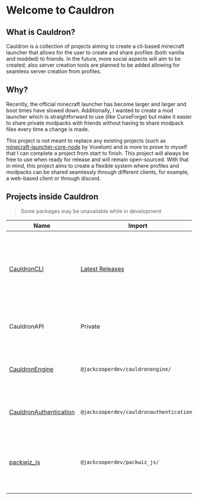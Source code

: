 # Welcome to Cauldron

## What is Cauldron?

Cauldron is a collection of projects
aiming to create a cli-based minecraft launcher that allows for the user to create and share profiles
(both vanilla and modded) to friends.
In the future, more social aspects will aim to be created;
also server creation tools are planned to be added allowing for seamless server creation from profiles.

## Why?

Recently, the official minecraft launcher has become larger and larger and boot times have slowed down.
Additionally,
I wanted to create a mod launcher which is straightforward to use (like CurseForge)
but make it easier to share private modpacks with friends
without having to share modpack files every time a change is made.

This project is not meant to replace any existing projects
(such as [minecraft-launcher-core-node](https://github.com/Voxelum/minecraft-launcher-core-node) by Voxelum)
and is more to prove to myself that I can complete a project from start to finish.
This project will always be free to use when ready for release and will remain open-sourced.
With that in mind, this project aims
to create a flexible system where profiles and modpacks can be shared seamlessly through different clients,
for example, a web-based client or through discord.

## Projects inside Cauldron

> Some packages may be unavailable while in development

| Name                                                                                  | Import                                                                   | Description                                                                                           |
|---------------------------------------------------------------------------------------|--------------------------------------------------------------------------|-------------------------------------------------------------------------------------------------------|
| [CauldronCLI](https://docs.cauldronmc.com/cli/introduction)                           | [Latest Releases](https://github.com/jackcooperdev/CauldronCLI/releases) | Client that manages profiles and provides a CLI and websocket interface for other applications to use |
| CauldronAPI                                                                           | Private                                                                  | REST API Responsible for saving profiles and modpacks.                                                |
| [CauldronEngine](https://docs.cauldronmc.com/cli/engine/introduction)                 | ```@jackcooperdev/cauldronengine/```                                     | Responsible for Downloading and Running Minecraft Instances                                           |
| [CauldronAuthentication](https://docs.cauldronmc.com/cli/authentication/introduction) | ```@jackcooperdev/cauldronauthentication/```                             | Responsible for Authenticating Minecraft Users                                                        |
| [packwiz_js](https://docs.cauldronmc.com/cli/packwizjs)                               | ```@jackcooperdev/packwiz_js/```                                         | NodeJS package that assists in creating / converting packwiz modpacks to JSON                         |

